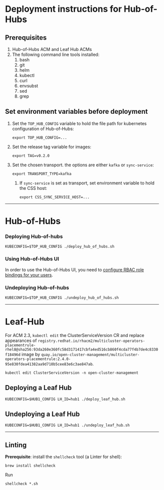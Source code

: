 # Deployment instructions for Hub-of-Hubs

## Prerequisites

1. Hub-of-Hubs ACM and Leaf Hub ACMs
1. The following command line tools installed:
    1. bash
    1. git
    1. helm
    1. kubectl
    1. curl
    1. envsubst
    1. sed
    1. grep

##  Set environment variables before deployment

1.  Set the `TOP_HUB_CONFIG` variable to hold the file path for kubernetes configuration of Hub-of-Hubs:
    ```
    export TOP_HUB_CONFIG=...
    ```

1.  Set the release tag variable for images:
    ```
    export TAG=v0.2.0
    ```
    
1.  Set the chosen transport. the options are either `kafka` or `sync-service`:
    ```
    export TRANSPORT_TYPE=kafka
    ``` 
    
    1.  If `sync-service` is set as transport, set environment variable to hold the CSS host:
        ```
        export CSS_SYNC_SERVICE_HOST=...
        ```
----

# Hub-of-Hubs

### Deploying Hub-of-hubs

```
KUBECONFIG=$TOP_HUB_CONFIG ./deploy_hub_of_hubs.sh
```

### Using Hub-of-Hubs UI

In order to use the Hub-of-Hubs UI, you need to
[configure RBAC role bindings for your users](https://github.com/open-cluster-management/hub-of-hubs-rbac/blob/main/README.md#update-role-bindings-or-role-definitions).

### Undeploying Hub-of-hubs

```
KUBECONFIG=$TOP_HUB_CONFIG ./undeploy_hub_of_hubs.sh
```

----

# Leaf-Hub

For ACM 2.3, `kubectl edit` the ClusterServiceVersion CR and replace appearances of `registry.redhat.io/rhacm2/multicluster-operators-placementrule-rhel8@sha256:93da260e360fc58d3171417cbfa4ed516cb860f4cda77f4b7de4c8330f18496d` image by `quay.io/open-cluster-management/multicluster-operators-placementrule:2.4.0-95e830fdea41382aa9d710b5cee83e6c3ae847ab`.

```
kubectl edit ClusterServiceVersion -n open-cluster-management
```

## Deploying a Leaf Hub

```
KUBECONFIG=$HUB1_CONFIG LH_ID=hub1 ./deploy_leaf_hub.sh
```

## Undeploying a Leaf Hub

```
KUBECONFIG=$HUB1_CONFIG LH_ID=hub1 ./undeploy_leaf_hub.sh
```

----

## Linting

**Prerequisite**: install the `shellcheck` tool (a Linter for shell):

```
brew install shellcheck
```

Run
```
shellcheck *.sh
```

